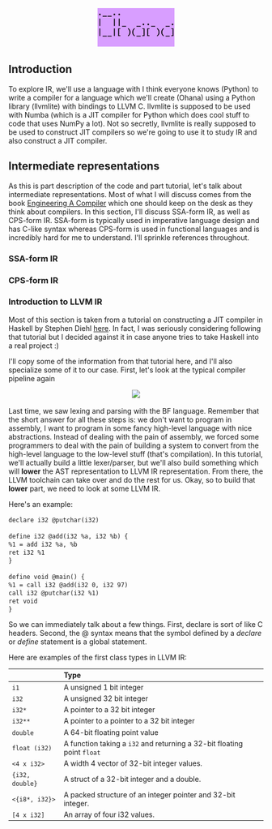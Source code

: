 <p align="center">
<img src=ohana.png style="max-width: 30%">
</p>

## Introduction

To explore IR, we'll use a language with I think everyone knows (Python) to write a compiler for a language which we'll create (Ohana) using a Python library (llvmlite) with bindings to LLVM C. llvmlite is supposed to be used with Numba (which is a JIT compiler for Python which does cool stuff to code that uses NumPy a lot). Not so secretly, llvmlite is really supposed to be used to construct JIT compilers so we're going to use it to study IR and also construct a JIT compiler. 

## Intermediate representations

As this is part description of the code and part tutorial, let's talk about intermediate representations. Most of what I will discuss comes from the book [Engineering A Compiler](http://www.r-5.org/files/books/computers/compilers/writing/Keith_Cooper_Linda_Torczon-Engineering_a_Compiler-EN.pdf) which one should keep on the desk as they think about compilers. In this section, I'll discuss SSA-form IR, as well as CPS-form IR. SSA-form is typically used in imperative language design and has C-like syntax whereas CPS-form is used in functional languages and is incredibly hard for me to understand. I'll sprinkle references throughout.

### SSA-form IR

### CPS-form IR

### Introduction to LLVM IR

Most of this section is taken from a tutorial on constructing a JIT compiler in Haskell by Stephen Diehl [here](http://www.stephendiehl.com/llvm/). In fact, I was seriously considering following that tutorial but I decided against it in case anyone tries to take Haskell into a real project :)

I'll copy some of the information from that tutorial here, and I'll also specialize some of it to our case. First, let's look at the typical compiler pipeline again

<center><img src=http://www.stephendiehl.com/llvm/img/compiler.png></center>

Last time, we saw lexing and parsing with the BF language. Remember that the short answer for all these steps is: we don't want to program in assembly, I want to program in some fancy high-level language with nice abstractions. Instead of dealing with the pain of assembly, we forced some programmers to deal with the pain of building a system to convert from the high-level language to the low-level stuff (that's compilation). In this tutorial, we'll actually build a little lexer/parser, but we'll also build something which will **lower** the AST representation to LLVM IR representation. From there, the LLVM toolchain can take over and do the rest for us. Okay, so to build that **lower** part, we need to look at some LLVM IR.

Here's an example:

```
declare i32 @putchar(i32)

define i32 @add(i32 %a, i32 %b) {
%1 = add i32 %a, %b
ret i32 %1
}

define void @main() {
%1 = call i32 @add(i32 0, i32 97)
call i32 @putchar(i32 %1)
ret void
}
```

So we can immediately talk about a few things. First, declare is sort of like C headers. Second, the @ syntax means that the symbol defined by a *declare* or *define* statement is a global statement.

Here are examples of the first class types in LLVM IR:

<table>
<thead>
<tr class="header">
<th align="left"></th>
<th align="left">Type</th>
</tr>
</thead>
<tbody>
<tr class="odd">
<td align="left"><code>i1</code></td>
<td align="left">A unsigned 1 bit integer</td>
</tr>
<tr class="even">
<td align="left"><code>i32</code></td>
<td align="left">A unsigned 32 bit integer</td>
</tr>
<tr class="odd">
<td align="left"><code>i32*</code></td>
<td align="left">A pointer to a 32 bit integer</td>
</tr>
<tr class="even">
<td align="left"><code>i32**</code></td>
<td align="left">A pointer to a pointer to a 32 bit integer</td>
</tr>
<tr class="odd">
<td align="left"><code>double</code></td>
<td align="left">A 64-bit floating point value</td>
</tr>
<tr class="even">
<td align="left"><code>float (i32)</code></td>
<td align="left">A function taking a <code>i32</code> and returning a 32-bit floating point <code>float</code></td>
</tr>
<tr class="odd">
<td align="left"><code>&lt;4 x i32&gt;</code></td>
<td align="left">A width 4 vector of 32-bit integer values.</td>
</tr>
<tr class="even">
<td align="left"><code>{i32, double}</code></td>
<td align="left">A struct of a 32-bit integer and a double.</td>
</tr>
<tr class="odd">
<td align="left"><code>&lt;{i8*, i32}&gt;</code></td>
<td align="left">A packed structure of an integer pointer and 32-bit integer.</td>
</tr>
<tr class="even">
<td align="left"><code>[4 x i32]</code></td>
<td align="left">An array of four i32 values.</td>
</tr>
</tbody>
</table>
